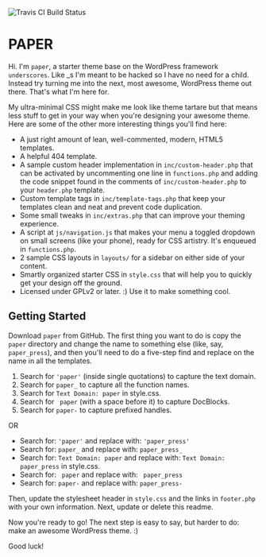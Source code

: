 ![Travis CI Build Status](https://travis-ci.org/Automattic/paper.svg?branch=master)

PAPER
===

Hi. I'm  `paper`, a starter theme base on the WordPress framework `underscores`. Like _s I'm meant to be hacked so I have no need for a child. Instead try turning me into the next, most awesome, WordPress theme out there. That's what I'm here for.

My ultra-minimal CSS might make me look like theme tartare but that means less stuff to get in your way when you're designing your awesome theme. Here are some of the other more interesting things you'll find here:

* A just right amount of lean, well-commented, modern, HTML5 templates.
* A helpful 404 template.
* A sample custom header implementation in `inc/custom-header.php` that can be activated by uncommenting one line in `functions.php` and adding the code snippet found in the comments of `inc/custom-header.php` to your `header.php` template.
* Custom template tags in `inc/template-tags.php` that keep your templates clean and neat and prevent code duplication.
* Some small tweaks in `inc/extras.php` that can improve your theming experience.
* A script at `js/navigation.js` that makes your menu a toggled dropdown on small screens (like your phone), ready for CSS artistry. It's enqueued in `functions.php`.
* 2 sample CSS layouts in `layouts/` for a sidebar on either side of your content.
* Smartly organized starter CSS in `style.css` that will help you to quickly get your design off the ground.
* Licensed under GPLv2 or later. :) Use it to make something cool.

Getting Started
---------------

Download `paper` from GitHub. The first thing you want to do is copy the `paper` directory and change the name to something else (like, say, `paper_press`), and then you'll need to do a five-step find and replace on the name in all the templates.

1. Search for `'paper'` (inside single quotations) to capture the text domain.
2. Search for `paper_` to capture all the function names.
3. Search for `Text Domain: paper` in style.css.
4. Search for <code>&nbsp;paper</code> (with a space before it) to capture DocBlocks.
5. Search for `paper-` to capture prefixed handles.

OR

* Search for: `'paper'` and replace with: `'paper_press'`
* Search for: `paper_` and replace with: `paper_press_`
* Search for: `Text Domain: paper` and replace with: `Text Domain: paper_press` in style.css.
* Search for: <code>&nbsp;paper</code> and replace with: <code>&nbsp;paper_press</code>
* Search for: `paper-` and replace with: `paper_press-`

Then, update the stylesheet header in `style.css` and the links in `footer.php` with your own information. Next, update or delete this readme.

Now you're ready to go! The next step is easy to say, but harder to do: make an awesome WordPress theme. :)

Good luck!
